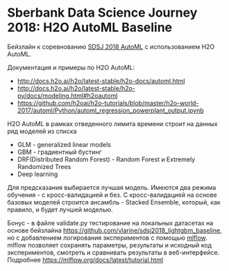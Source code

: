 # Sberbank Data Science Journey 2018: H2O AutoML Baseline

Бейзлайн к соревнованию [SDSJ 2018 AutoML](http://sdsj.sberbank.ai/) c использованием H2O AutoML.

Документация и примеры по H2O AutoML:
- http://docs.h2o.ai/h2o/latest-stable/h2o-docs/automl.html
- http://docs.h2o.ai/h2o/latest-stable/h2o-py/docs/modeling.html#h2oautoml
- https://github.com/h2oai/h2o-tutorials/blob/master/h2o-world-2017/automl/Python/automl_regression_powerplant_output.ipynb

H2O AutoML в рамках отведенного лимита времени строит на данных ряд моделей из списка
- GLM - generalized linear models
- GBM - градиентный бустинг
- DRF(Distributed Random Forest) - Random Forest и Extremely Randomized Trees
- Deep learning

Для предсказания выбирается лучшая модель.
Имеются два режима обучения - с кросс-валидацией и без. С кросс-валидацией на основе базовых моделей строится ансамбль - Stacked Ensemble, который, как правило, и будет лучшей моделью.

Бонус - в файле validate.py тестирование на локальных датасетах на основе бейзлайна https://github.com/vlarine/sdsj2018_lightgbm_baseline, но с добавлением логирования экспериментов с помощью [mlflow](https://mlflow.org/).
mlflow позволяет сохранять параметры, результаты и исходный код экспериментов, смотреть и сравнивать результаты в веб-интерфейсе. Подробнее
https://mlflow.org/docs/latest/tutorial.html

